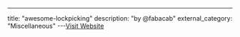 ---
title: "awesome-lockpicking"
description: "by @fabacab"
external_category: "Miscellaneous"
---[Visit Website](https://github.com/fabacab/awesome-lockpicking)

